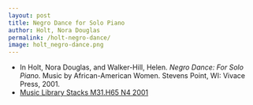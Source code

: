 ```yaml
---
layout: post
title: Negro Dance for Solo Piano   
author: Holt, Nora Douglas
permalink: /holt-negro-dance/
image: holt_negro-dance.png
---
```


- In Holt, Nora Douglas, and Walker-Hill, Helen. *Negro Dance: For Solo Piano.* Music by African-American Women. Stevens Point, WI: Vivace Press, 2001.
- <a href="https://tufts-primo.hosted.exlibrisgroup.com/permalink/f/bnf7qa/01TUN_ALMA21103183180003851" target="_blank">Music Library Stacks M31.H65 N4 2001</a>
